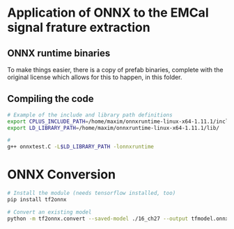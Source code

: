 # Application of ONNX to the EMCal signal frature extraction

## ONNX runtime binaries

To make things easier, there is a copy of prefab binaries,
complete with the original license which allows for this to happen,
in this folder.

## Compiling the code

```bash
# Example of the include and library path definitions
export CPLUS_INCLUDE_PATH=/home/maxim/onnxruntime-linux-x64-1.11.1/include/
export LD_LIBRARY_PATH=/home/maxim/onnxruntime-linux-x64-1.11.1/lib/

# 
g++ onnxtest.C -L$LD_LIBRARY_PATH -lonnxruntime
```

# ONNX Conversion

```bash
# Install the module (needs tensorflow installed, too)
pip install tf2onnx

# Convert an existing model
python -m tf2onnx.convert --saved-model ./16_ch27 --output tfmodel.onnx
```
